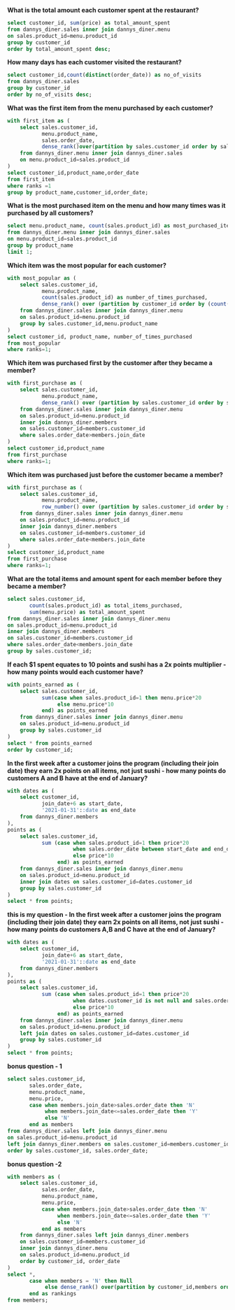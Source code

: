 
**What is the total amount each customer spent at the restaurant?**

```sql
select customer_id, sum(price) as total_amount_spent
from dannys_diner.sales inner join dannys_diner.menu
on sales.product_id=menu.product_id
group by customer_id
order by total_amount_spent desc;
```
**How many days has each customer visited the restaurant?**

```sql
select customer_id,count(distinct(order_date)) as no_of_visits
from dannys_diner.sales
group by customer_id
order by no_of_visits desc;
```
**What was the first item from the menu purchased by each customer?**
```sql
with first_item as (
	select sales.customer_id,
		   menu.product_name,
		   sales.order_date,
		   dense_rank()over(partition by sales.customer_id order by sales.order_date) as ranks
	from dannys_diner.menu inner join dannys_diner.sales
	on menu.product_id=sales.product_id
)
select customer_id,product_name,order_date
from first_item
where ranks =1
group by product_name,customer_id,order_date;
```
**What is the most purchased item on the menu and how many times was it purchased by all customers?**
```sql
select menu.product_name, count(sales.product_id) as most_purchased_item
from dannys_diner.menu inner join dannys_diner.sales
on menu.product_id=sales.product_id
group by product_name
limit 1;
```
**Which item was the most popular for each customer?**
```sql
with most_popular as (
	select sales.customer_id,
		   menu.product_name,
		   count(sales.product_id) as number_of_times_purchased,
		   dense_rank() over (partition by customer_id order by (count(sales.product_id))desc) as ranks
 	from dannys_diner.sales inner join dannys_diner.menu
	on sales.product_id=menu.product_id
	group by sales.customer_id,menu.product_name
)
select customer_id, product_name, number_of_times_purchased
from most_popular
where ranks=1;
```
**Which item was purchased first by the customer after they became a member?**
```sql
with first_purchase as (
	select sales.customer_id,
		   menu.product_name,
		   dense_rank() over (partition by sales.customer_id order by sales.order_date) as ranks
	from dannys_diner.sales inner join dannys_diner.menu
	on sales.product_id=menu.product_id
	inner join dannys_diner.members
	on sales.customer_id=members.customer_id
	where sales.order_date>members.join_date
)
select customer_id,product_name
from first_purchase
where ranks=1;
```
**Which item was purchased just before the customer became a member?**
```sql
with first_purchase as (
	select sales.customer_id,
		   menu.product_name,
		   row_number() over (partition by sales.customer_id order by sales.order_date desc) as ranks
	from dannys_diner.sales inner join dannys_diner.menu
	on sales.product_id=menu.product_id
	inner join dannys_diner.members
	on sales.customer_id=members.customer_id
	where sales.order_date<members.join_date
)
select customer_id,product_name
from first_purchase
where ranks=1;
```
**What are the total items and amount spent for each member before they became a member?**
```sql
select sales.customer_id, 
	   count(sales.product_id) as total_items_purchased,
	   sum(menu.price) as total_amount_spent
from dannys_diner.sales inner join dannys_diner.menu
on sales.product_id=menu.product_id
inner join dannys_diner.members
on sales.customer_id=members.customer_id
where sales.order_date<members.join_date
group by sales.customer_id;
```
**If each $1 spent equates to 10 points and sushi has a 2x points multiplier - how many points would each customer have?**
```sql
with points_earned as (
	select sales.customer_id,
		   sum(case when sales.product_id=1 then menu.price*20
				else menu.price*10
		   end) as points_earned
	from dannys_diner.sales inner join dannys_diner.menu
	on sales.product_id=menu.product_id
	group by sales.customer_id
)
select * from points_earned
order by customer_id;
```
**In the first week after a customer joins the program (including their join date) they earn 2x points on all items, not just sushi - how many points do customers A and B have at the end of January?**
```sql
with dates as (
	select customer_id,
		   join_date+6 as start_date,
	       '2021-01-31'::date as end_date
	from dannys_diner.members
),
points as (
	select sales.customer_id,
		   sum (case when sales.product_id=1 then price*20
			   		 when sales.order_date between start_date and end_date then price*20
			   		 else price*10
			    end) as points_earned
	from dannys_diner.sales inner join dannys_diner.menu
	on sales.product_id=menu.product_id
	inner join dates on sales.customer_id=dates.customer_id
	group by sales.customer_id
)
select * from points;
```
**this is my question - In the first week after a customer joins the program (including their join date) they earn 2x points on all items, not just sushi - how many points do customers A,B and C have at the end of January?**
```sql
with dates as (
	select customer_id,
		   join_date+6 as start_date,
	       '2021-01-31'::date as end_date
	from dannys_diner.members
),
points as (
	select sales.customer_id,
		   sum (case when sales.product_id=1 then price*20
			   		 when dates.customer_id is not null and sales.order_date between start_date and end_date then price*20
			   		 else price*10
			    end) as points_earned
	from dannys_diner.sales inner join dannys_diner.menu
	on sales.product_id=menu.product_id
	left join dates on sales.customer_id=dates.customer_id
	group by sales.customer_id
)
select * from points;
```
**bonus question - 1**
```sql
select sales.customer_id,
	   sales.order_date,
	   menu.product_name,
	   menu.price,
	   case when members.join_date>sales.order_date then 'N'
	   		when members.join_date<=sales.order_date then 'Y'
			else 'N'
	   end as members
from dannys_diner.sales left join dannys_diner.menu
on sales.product_id=menu.product_id
left join dannys_diner.members on sales.customer_id=members.customer_id
order by sales.customer_id, sales.order_date;
```
**bonus question -2**
```sql
with members as (
	select sales.customer_id,
		   sales.order_date,
		   menu.product_name,
		   menu.price,
		   case when members.join_date>sales.order_date then 'N'
				when members.join_date<=sales.order_date then 'Y'
				else 'N' 
		   end as members
	from dannys_diner.sales left join dannys_diner.members
	on sales.customer_id=members.customer_id
	inner join dannys_diner.menu
	on sales.product_id=menu.product_id
	order by customer_id, order_date
)
select *,
	   case when members = 'N' then Null
	   		else dense_rank() over(partition by customer_id,members order by order_date)
	   end as rankings
from members;
```

